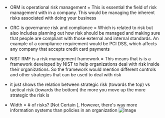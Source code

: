 
- ORM is operational risk management = This is essential the field of risk management with in a company.
This would be managing the inherent risks associated with doing your business

- GRC is governance risk and compliance = Which is related to risk but also includes planning out how risk should be managed and making sure that people are compliant with those external and internal standards.
An example of a compliance requirement would be PCI DSS, which affects any company that accepts credit card payments

- NIST RMF is a risk management framework = This means that is is a framework developed by NIST to help organizations deal with risk inside their organizations.
So the framework would mention different controls and other strategies that can be used to deal with risk


- it just shows the relation between strategic risk (towards the top) vs tactical risk (towards the bottom) the more you move up the more strategic the risk is
- Width = # of risks? [Not Certain ], However, there's way more information systems than policies in an organization
![image](https://github.com/user-attachments/assets/b195e545-bc65-4d74-b086-74c4cb5361a9)
